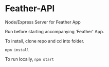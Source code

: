 # Feather-API
Node/Express Server for Feather App

Run before starting accompanying 'Feather' App.

To install, clone repo and cd into folder. 

```npm install```

To run locally, ```npm start```
